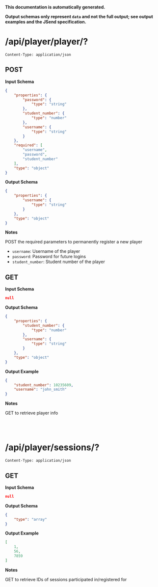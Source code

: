 **This documentation is automatically generated.**

**Output schemas only represent `data` and not the full output; see output examples and the JSend specification.**

# /api/player/player/?

    Content-Type: application/json

## POST


**Input Schema**
```json
{
    "properties": {
        "password": {
            "type": "string"
        },
        "student_number": {
            "type": "number"
        },
        "username": {
            "type": "string"
        }
    },
    "required": [
        "username",
        "password",
        "student_number"
    ],
    "type": "object"
}
```



**Output Schema**
```json
{
    "properties": {
        "username": {
            "type": "string"
        }
    },
    "type": "object"
}
```



**Notes**

POST the required parameters to permanently register a new player

* `username`: Username of the player
* `password`: Password for future logins
* `student_number`: Student number of the player



## GET


**Input Schema**
```json
null
```



**Output Schema**
```json
{
    "properties": {
        "student_number": {
            "type": "number"
        },
        "username": {
            "type": "string"
        }
    },
    "type": "object"
}
```


**Output Example**
```json
{
    "student_number": 10235609,
    "username": "john_smith"
}
```


**Notes**

GET to retrieve player info



<br>
<br>

# /api/player/sessions/?

    Content-Type: application/json

## GET


**Input Schema**
```json
null
```



**Output Schema**
```json
{
    "type": "array"
}
```


**Output Example**
```json
[
    1,
    56,
    7859
]
```


**Notes**

GET to retrieve IDs of sessions participated in/registered for


